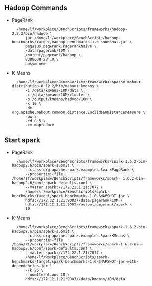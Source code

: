 
## Hadoop Commands

* PageRank

        /home/lf/workplace/BenchScripts/frameworks/hadoop-2.7.3/bin/hadoop \
            jar /home/lf/workplace/BenchScripts/hadoop-benchmarks/target/hadoop-benchmarks-1.0-SNAPSHOT.jar \
            pegasus.pagerank.PagerankNaive \
            /data/pagerank/10M \
            /output/pagerank/hadoop \
            8388608 28 10 \
            nosym new

* K-Means

        /home/lf/workplace/BenchScripts/frameworks/apache-mahout-distribution-0.12.2/bin/mahout kmeans \
            -i /data/kmeans/10M/data \
            -c /data/kmeans/10M/cluster \
            -o /output/kmeans/hadoop/10M \
            -x 10 \
            -dm org.apache.mahout.common.distance.EuclideanDistanceMeasure \
            -ow \
            -cd 0.5 \
            -xm mapreduce

## Start spark

* PageRank

        /home/lf/workplace/BenchScripts/frameworks/spark-1.6.2-bin-hadoop2.6/bin/spark-submit \
            --class org.apache.spark.examples.SparkPageRank \
            --properties-file /home/lf/workplace/BenchScripts/frameworks/spark- 1.6.2-bin-hadoop2.6/conf/spark-defaults.conf \
            --master spark://172.22.1.21:7077 \
            /home/lf/workplace/BenchScripts/spark-benchmarks/target/spark-benchmarks-1.0-SNAPSHOT.jar \
            hdfs://172.22.1.21:9003//data/pagerank/10M \
            hdfs://172.22.1.21:9003//output/pagerank/spark \
            10

* K-Means

        /home/lf/workplace/BenchScripts/frameworks/spark-1.6.2-bin-hadoop2.6/bin/spark-submit \
            --class org.apache.spark.examples.SparkKMeans \
            --properties-file /home/lf/workplace/BenchScripts/frameworks/spark-1.6.2-bin-hadoop2.6/conf/spark-defaults.conf \
            --master spark://172.22.1.21:7077 \
            /home/lf/workplace/BenchScripts/spark-benchmarks/target/spark-benchmarks-1.0-SNAPSHOT-jar-with-dependencies.jar \
            --k 25 \
            --numIterations 10 \
            hdfs://172.22.1.21:9003//data/kmeans/10M/data
